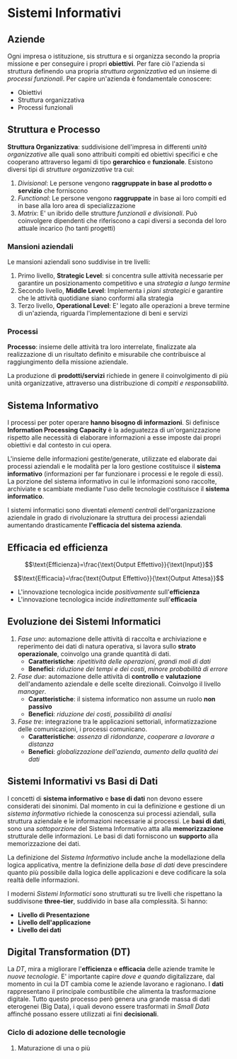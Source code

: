 # Sistemi Informativi

## Aziende
Ogni impresa o istituzione, sis struttura e si organizza secondo la propria missione e per conseguire i propri **obiettivi**. Per fare ciò l'azienda si struttura definendo una propria *struttura organizzativa* ed un insieme di *processi funzionali*.  Per capire un'azienda è fondamentale conoscere:
* Obiettivi
* Struttura organizzativa
* Processi funzionali

## Struttura e Processo

**Struttura Organizzativa**: suddivisione dell'impresa in differenti *unità organizzative* alle quali sono attribuiti compiti ed obiettivi specifici e che cooperano attraverso legami di tipo **gerarchico** e **funzionale**. Esistono diversi tipi di *strutture organizzative* tra cui:
1) *Divisional*: Le persone vengono **raggruppate in base al prodotto o servizio** che forniscono
2) *Functional*: Le persone vengono **raggruppate** in base ai loro compiti ed in base alla loro area di specializzazione
3) *Matrix*: E' un ibrido delle strutture *funzionali e divisionali*. Può coinvolgere dipendenti che riferiscono a capi diversi a seconda del loro attuale incarico (ho tanti progetti)

### Mansioni aziendali

Le mansioni aziendali sono suddivise in tre livelli:
1) Primo livello, **Strategic Level**: si concentra sulle attività necessarie per garantire un posizionamento competitivo e una *strategia a lungo termine*
2) Secondo livello, **Middle Level**: Implementa i *piani strategici* e garantire che le attività quotidiane siano conformi alla strategia
3) Terzo livello, **Operational Level**: E' legato alle operazioni a breve termine di un'azienda, riguarda l'implementazione di beni e servizi
### Processi

**Processo**: insieme delle attività tra loro interrelate, finalizzate ala realizzazione di un risultato definito e misurabile che contribuisce al raggiungimento della missione aziendale. 

La produzione di **prodotti/servizi** richiede in genere il coinvolgimento di più unità organizzative, attraverso una distribuzione di *compiti e responsabilità*.  

## Sistema Informativo

I processi per poter operare **hanno bisogno di informazioni**. Si definisce **Information Processing Capacity** è la adeguatezza di un'organizzazione rispetto alle necessità di elaborare informazioni a esse imposte dai propri obiettivi e dal contesto in cui opera. 

L'insieme delle informazioni gestite/generate, utilizzate ed elaborate dai processi aziendali e le modalità per la loro gestione costituisce il **sistema informativo** (informazioni per far funzionare i processi e le regole di essi). La porzione del sistema informativo in cui le informazioni sono raccolte, archiviate e scambiate mediante l'uso delle tecnologie costituisce il **sistema informatico**. 


I sistemi informatici sono diventati *elementi centrali* dell'organizzazione aziendale in grado di rivoluzionare la struttura dei processi aziendali aumentando drasticamente **l'efficacia del sistema azienda**. 

## Efficacia ed efficienza


$$\text{Efficienza}=\frac{\text{Output Effettivo}}{\text{Input}}$$

$$\text{Efficacia}=\frac{\text{Output Effettivo}}{\text{Output Attesa}}$$

* L'innovazione tecnologica incide *positivamente* sull'**efficienza**
* L'innovazione tecnologica incide *indirettamente* sull'**efficacia**

## Evoluzione dei Sistemi Informatici

1) *Fase uno*:  automazione delle attività di raccolta e archiviazione e reperimento dei dati di natura operativa, si lavora sullo **strato operazionale**, coinvolgo una grande quantità di dati.
	* **Caratteristiche**: *ripetitività delle operazioni*, *grandi moli di dati* 
	* **Benefici**: *riduzione dei tempi e dei costi*, *minore probabilità di errore*
2) *Fase due*: automazione delle attività di **controllo** e **valutazione** dell'andamento aziendale e delle scelte direzionali. Coinvolgo il livello *manager*.
	* **Caratteristiche**: il sistema informatico non assume un ruolo **non passivo**
	* **Benefici**: *riduzione dei costi*, *possibilità di analisi*
3) *Fase tre*: integrazione tra le applicazioni settoriali, informatizzazione delle comunicazioni, i processi comunicano.
	* **Caratteristiche**: *assenza di ridondanze*, *cooperare a lavorare a distanza*
	* **Benefici**: *globalizzazione dell'azienda*, *aumento della qualità dei dati*

## Sistemi Informativi vs Basi di Dati

I concetti di **sistema informativo** e **base di dati** non devono essere considerati dei sinonimi. Dal momento in cui la definizione e gestione di un *sistema informativo* richiede la conoscenza sui processi aziendali, sulla struttura aziendale e le informazioni necessarie ai processi. Le **basi di dati**, sono una *sottoporzione* del Sistema Informativo atta alla **memorizzazione** strutturale delle informazioni. Le basi di dati forniscono un **supporto** alla memorizzazione dei dati. 


La definizione del *Sistema Informativo* include anche la modellazione della logica applicativa, mentre la definizione della *base di dati* deve prescindere quanto più possibile dalla logica delle applicazioni e deve codificare la sola realtà delle informazioni. 


I moderni *Sistemi Informatici* sono strutturati su tre livelli che rispettano la suddivisone **three-tier**, suddivido in base alla complessità. Si hanno:
* **Livello di Presentazione**
* **Livello dell'applicazione**
* **Livello dei dati**
## Digital Transformation (DT)

La *DT*, mira a migliorare l'**efficienza** e **efficacia** delle aziende tramite le *nuove tecnologie*. E' importante capire *dove e quando* digitalizzare, dal momento in cui la DT cambia come le aziende lavorano e ragionano. I **dati** rappresentano il principale combustibile che alimenta la trasformazione digitale. Tutto questo processo però genera una grande massa di dati eterogenei (Big Data), i quali devono essere trasformati in *Small Data* affinché possano essere utilizzati ai fini **decisionali**. 

### Ciclo di adozione delle tecnologie

1) Maturazione di una o più 

